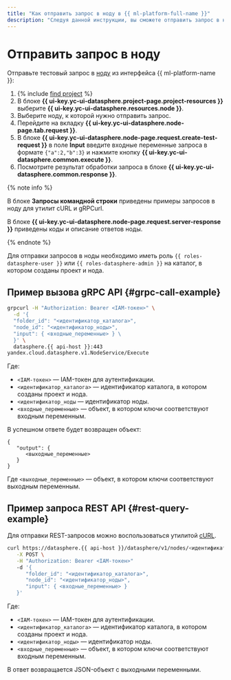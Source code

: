 ```yaml
---
title: "Как отправить запрос в ноду в {{ ml-platform-full-name }}"
description: "Следуя данной инструкции, вы сможете отправить запрос в ноду." 
---
```


# Отправить запрос в ноду

Отправьте тестовый запрос в [ноду](../../concepts/deploy/index.md#node) из интерфейса {{ ml-platform-name }}:
1. {% include [find project](../../../_includes/datasphere/ui-find-project.md) %}
1. В блоке **{{ ui-key.yc-ui-datasphere.project-page.project-resources }}** выберите **{{ ui-key.yc-ui-datasphere.resources.node }}**.
1. Выберите ноду, к которой нужно отправить запрос.
1. Перейдите на вкладку **{{ ui-key.yc-ui-datasphere.node-page.tab.request }}**.
1. В блоке **{{ ui-key.yc-ui-datasphere.node-page.request.create-test-request }}** в поле **Input** введите входные переменные запроса в формате `{"a":2,"b":3}` и нажмите кнопку **{{ ui-key.yc-ui-datasphere.common.execute }}**.
1. Посмотрите результат обработки запроса в блоке **{{ ui-key.yc-ui-datasphere.common.response }}**.

{% note info %}

В блоке **Запросы командной строки** приведены примеры запросов в ноду для утилит cURL и gRPCurl.

В блоке **{{ ui-key.yc-ui-datasphere.node-page.request.server-response }}** приведены коды и описание ответов ноды.

{% endnote %}

Для отправки запросов в ноды необходимо иметь роль `{{ roles-datasphere-user }}` или `{{ roles-datasphere-admin }}` на каталог, в котором созданы проект и нода.

## Пример вызова gRPC API {#grpc-call-example}

```bash
grpcurl -H "Authorization: Bearer <IAM-токен>" \
  -d '{
  "folder_id": "<идентификатор_каталога>",
  "node_id": "<идентификатор_ноды>",
  "input": { <входные_переменные> } \
  }' \
  datasphere.{{ api-host }}:443
yandex.cloud.datasphere.v1.NodeService/Execute
```

Где:

* `<IAM-токен>` — IAM-токен для аутентификации.
* `<идентификатор_каталога>` — идентификатор каталога, в котором созданы проект и нода.
* `<идентификатор_ноды` — идентификатор ноды.
* `<входные_переменные>` — объект, в котором ключи соответствуют входным переменным.

В успешном ответе будет возвращен объект:

```
{
   "output": {
      <выходные_переменные>
   }
}
```

Где `<выходные_переменные>` — объект, в котором ключи соответствуют выходным переменным.

## Пример запроса REST API {#rest-query-example}

Для отправки REST-запросов можно воспользоваться утилитой [cURL](https://curl.se).

```bash
curl https://datasphere.{{ api-host }}/datasphere/v1/nodes/<идентификатор_ноды>:execute \
   -X POST \
   -H "Authorization: Bearer <IAM-токен>"
   -d '{
      "folder_id": "<идентификатор_каталога>",
      "node_id": "<идентификатор_ноды>",
      "input": { <входные_переменные> }
   }'
```

Где:

* `<IAM-токен>` — IAM-токен для аутентификации.
* `<идентификатор_каталога>` — идентификатор каталога, в котором созданы проект и нода.
* `<идентификатор_ноды>` — идентификатор ноды.
* `<входные_переменные>` — объект, в котором ключи соответствуют входным переменным.

В ответ возвращается JSON-объект с выходными переменными.